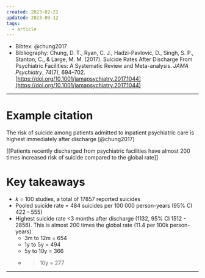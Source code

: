 ```yaml
---
created: 2023-02-22
updated: 2023-09-12
tags:
  - article
---
```

* Bibtex: @chung2017
* Bibliography: Chung, D. T., Ryan, C. J., Hadzi-Pavlovic, D., Singh, S. P., Stanton, C., & Large, M. M. (2017). Suicide Rates After Discharge From Psychiatric Facilities: A Systematic Review and Meta-analysis. _JAMA Psychiatry_, _74_(7), 694–702. [https://doi.org/10.1001/jamapsychiatry.2017.1044](https://doi.org/10.1001/jamapsychiatry.2017.1044)
---
# Example citation

The risk of suicide among patients admitted to inpatient psychiatric care is highest immediately after discharge [@chung2017]

[[Patients recently discharged from psychiatric facilities have almost 200 times increased risk of suicide compared to the global rate]]

# Key takeaways
* *k* = 100 studies, a total of 17857 reported suicides
* Pooled suicide rate = 484 suicides per 100 000 person-years (95% CI 422 - 555)
* Highest suicide rate <3 months after discharge (1132, 95% CI 1512 - 2856). This is almost 200 times the global rate (11.4 per 100k person-years).
	* 3m to 12m = 654
	* 1y to 5y = 494
	* 5y to 10y = 366
	* >10y = 277

---
